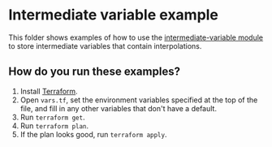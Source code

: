 # Intermediate variable example

This folder shows examples of how to use the [intermediate-variable module](https://github.com/terraform-modules-krish/terraform-aws-utilities/blob/v0.0.4/modules/intermediate-variable)
to store intermediate variables that contain interpolations.




## How do you run these examples?

1. Install [Terraform](https://www.terraform.io/).
1. Open `vars.tf`, set the environment variables specified at the top of the file, and fill in any other variables that
   don't have a default.
1. Run `terraform get`.
1. Run `terraform plan`.
1. If the plan looks good, run `terraform apply`.



